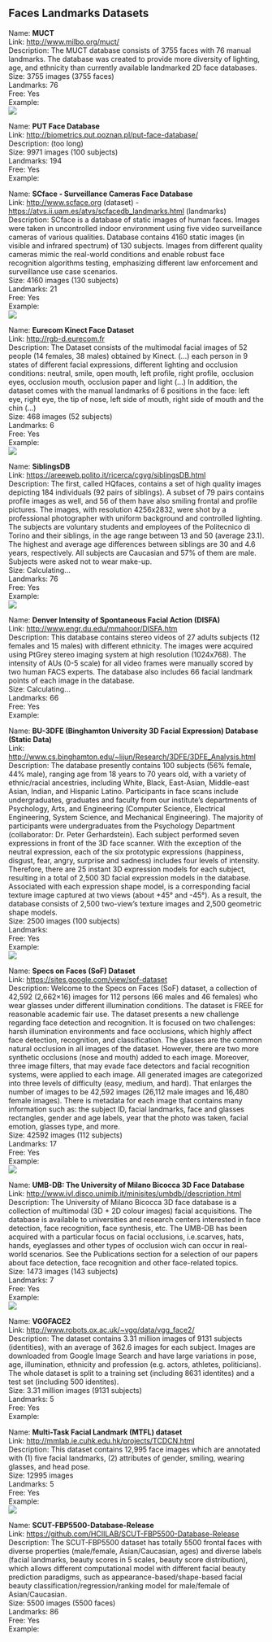## Faces Landmarks Datasets
Name: **MUCT**  
Link: http://www.milbo.org/muct/  
Description: The MUCT database consists of 3755 faces with 76 manual landmarks. The database was created to provide more diversity of lighting, age, and ethnicity than currently available landmarked 2D face databases.  
Size: 3755 images (3755 faces)  
Landmarks: 76  
Free: Yes  
Example:  
![](example/example-MUCT.jpg)  


Name: **PUT Face Database**  
Link: http://biometrics.put.poznan.pl/put-face-database/  
Description: (too long)  
Size: 9971 images (100 subjects)  
Landmarks: 194  
Free: Yes  
Example:  


Name: **SCface - Surveillance Cameras Face Database**  
Link: http://www.scface.org (dataset) - https://atvs.ii.uam.es/atvs/scfacedb_landmarks.html (landmarks)  
Description: SCface is a database of static images of human faces. Images were taken in uncontrolled indoor environment using five video surveillance cameras of various qualities. Database contains 4160 static images (in visible and infrared spectrum) of 130 subjects. Images from different quality cameras mimic the real-world conditions and enable robust face recognition algorithms testing, emphasizing different law enforcement and surveillance use case scenarios.  
Size: 4160 images (130 subjects)  
Landmarks: 21  
Free: Yes  
Example:  
![](example/example-SCface.jpg)  


Name: **Eurecom Kinect Face Dataset**  
Link: http://rgb-d.eurecom.fr  
Description: The Dataset consists of the multimodal facial images of 52 people (14 females, 38 males) obtained by Kinect. (...)  each person in 9 states of different facial expressions, different lighting and occlusion conditions: neutral, smile, open mouth, left profile, right profile, occlusion eyes, occlusion mouth, occlusion paper and light (...)  In addition, the dataset comes with the manual landmarks of 6 positions in the face: left eye, right eye, the tip of nose, left side of mouth, right side of mouth and the chin (...)  
Size: 468 images (52 subjects)  
Landmarks: 6  
Free: Yes  
Example:  
![](example/example-EUROCOM.jpg)  


Name: **SiblingsDB**  
Link: https://areeweb.polito.it/ricerca/cgvg/siblingsDB.html  
Description: The first, called HQfaces, contains a set of high quality images depicting 184 individuals (92 pairs of siblings). A subset of 79 pairs contains profile images as well, and 56 of them have also smiling frontal and profile pictures. The images, with resolution 4256x2832, were shot by a professional photographer with uniform background and controlled lighting. The subjects are voluntary students and employees of the Politecnico di Torino and their siblings, in the age range between 13 and 50 (average 23.1). The highest and average age differences between siblings are 30 and 4.6 years, respectively. All subjects are Caucasian and 57% of them are male. Subjects were asked not to wear make-up.  
Size: Calculating...  
Landmarks: 76  
Free: Yes  
Example:  
![](example/example-SiblingsDB.png)  


Name: **Denver Intensity of Spontaneous Facial Action (DISFA)**  
Link: http://www.engr.du.edu/mmahoor/DISFA.htm  
Description: This database contains stereo videos of 27 adults subjects (12 females and 15 males) with different ethnicity. The images were acquired using PtGrey stereo imaging system at high resolution (1024x768). The intensity of AUs (0-5 scale) for all video frames were manually scored by two human FACS experts. The database also includes 66 facial landmark points of each image in the database.  
Size: Calculating...  
Landmarks: 66  
Free: Yes  
Example:  


Name: **BU-3DFE (Binghamton University 3D Facial Expression) Database (Static Data)**  
Link: http://www.cs.binghamton.edu/~lijun/Research/3DFE/3DFE_Analysis.html  
Description: The database presently contains 100 subjects (56% female, 44% male), ranging age from 18 years to 70 years old, with a variety of ethnic/racial ancestries, including White, Black, East-Asian, Middle-east Asian, Indian, and Hispanic Latino. Participants in face scans include undergraduates, graduates and faculty from our institute’s departments of Psychology, Arts, and Engineering (Computer Science, Electrical Engineering, System Science, and Mechanical Engineering). The majority of participants were undergraduates from the Psychology Department (collaborator: Dr. Peter Gerhardstein). Each subject performed seven expressions in front of the 3D face scanner. With the exception of the neutral expression, each of the six prototypic expressions (happiness, disgust, fear, angry, surprise and sadness) includes four levels of intensity. Therefore, there are 25 instant 3D expression models for each subject, resulting in a total of 2,500 3D facial expression models in the database. Associated with each expression shape model, is a corresponding facial texture image captured at two views (about +45° and -45°). As a result, the database consists of 2,500 two-view’s texture images and 2,500 geometric shape models.  
Size: 2500 images (100 subjects)  
Landmarks:  
Free: Yes  
Example:  
![](example/example-BU-3DFE.gif)  


Name: **Specs on Faces (SoF) Dataset**  
Link: https://sites.google.com/view/sof-dataset  
Description: Welcome to the Specs on Faces (SoF) dataset, a collection of 42,592 (2,662×16) images for 112 persons (66 males and 46 females) who wear glasses under different illumination conditions. The dataset is FREE for reasonable academic fair use. The dataset presents a new challenge regarding face detection and recognition. It is focused on two challenges: harsh illumination environments and face occlusions, which highly affect face detection, recognition, and classification. The glasses are the common natural occlusion in all images of the dataset. However, there are two more synthetic occlusions (nose and mouth) added to each image. Moreover, three image filters, that may evade face detectors and facial recognition systems, were applied to each image. All generated images are categorized into three levels of difficulty (easy, medium, and hard). That enlarges the number of images to be 42,592 images (26,112 male images and 16,480 female images). There is metadata for each image that contains many information such as: the subject ID, facial landmarks, face and glasses rectangles, gender and age labels, year that the photo was taken, facial emotion, glasses type, and more.  
Size: 42592 images (112 subjects)  
Landmarks: 17  
Free: Yes  
Example:  
![](example/example-SoF.jpg)  


Name: **UMB-DB: The University of Milano Bicocca 3D Face Database**  
Link: http://www.ivl.disco.unimib.it/minisites/umbdb//description.html  
Description: The University of Milano Bicocca 3D face database is a collection of multimodal (3D + 2D colour images) facial acquisitions. The database is available to universities and research centers interested in face detection, face recognition, face synthesis, etc. The UMB-DB has been acquired with a particular focus on facial occlusions, i.e.scarves, hats, hands, eyeglasses and other types of occlusion wich can occur in real-world scenarios. See the Publications section for a selection of our papers about face detection, face recognition and other face-related topics.  
Size: 1473 images (143 subjects)  
Landmarks: 7  
Free: Yes  
Example:  
![](example/example-UMB-DB.png)


Name: **VGGFACE2**  
Link:  http://www.robots.ox.ac.uk/~vgg/data/vgg_face2/  
Description: The dataset contains 3.31 million images of 9131 subjects (identities), with an average of 362.6 images for each subject. Images are downloaded from Google Image Search and have large variations in pose, age, illumination, ethnicity and profession (e.g. actors, athletes, politicians). The whole dataset is split to a training set (including 8631 identites) and a test set (including 500 identites).  
Size: 3.31 million images (9131 subjects)  
Landmarks: 5  
Free: Yes  
Example:  


Name: **Multi-Task Facial Landmark (MTFL) dataset**  
Link: http://mmlab.ie.cuhk.edu.hk/projects/TCDCN.html  
Description:  This dataset contains 12,995 face images which are annotated with (1) five facial landmarks, (2) attributes of gender, smiling, wearing glasses, and head pose.  
Size: 12995 images  
Landmarks: 5  
Free: Yes  
Example:  
![](example/example-MTFL.jpg)

Name: **SCUT-FBP5500-Database-Release**  
Link: https://github.com/HCIILAB/SCUT-FBP5500-Database-Release  
Description: The SCUT-FBP5500 dataset has totally 5500 frontal faces with diverse properties (male/female, Asian/Caucasian, ages) and diverse labels (facial landmarks, beauty scores in 5 scales, beauty score distribution), which allows different computational model with different facial beauty prediction paradigms, such as appearance-based/shape-based facial beauty classification/regression/ranking model for male/female of Asian/Caucasian.  
Size: 5500 images (5500 faces)  
Landmarks: 86  
Free: Yes  
Example:  
